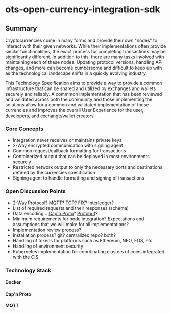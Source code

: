 # ots-open-currency-integration-sdk

## Summary

Cryptocurrencies come in many forms and provide their own "nodes" to interact with their given networks. While their implementations often provide similar functionalities, the exact process for completing transactions may be significantly different. In addition to this, there are many tasks involved with maintaining each of these nodes. Updating protocol versions, handling API changes, and more can become cumbersome and difficult to keep up with as the technological landscape shifts in a quickly evolving industry.

This Technology Specification aims to provide a way to provide a common infrastructure that can be shared and utilized by exchanges and wallets securely and reliably. A commmon implementation that has been reviewed and validated across both the community and those implementing the solutions allow for a common and validated implementation of these currencies and improves the overall User Experience for the user, developers, and exchange/wallet creators.

### Core Concepts

* Integration never receives or maintains private keys
* 2-Way encrypted communication with signing agent
* Common request/callback formatting for transactions
* Containerized output that can be deployed in most environments securely
* Restricted network output to only the necessary ports and destinations defined by the currencies specification
* Signing agent to handle formatting and signing of transactions

### Open Discussion Points

* 2-Way Protocol? [MQTT](http://mqtt.org/)? TCP? [FIX](https://www.fixtrading.org/standards/)? [Interledger](https://interledger.org/)?
* List of required requests and their responses (schema)
* Data encoding... [Cap'n Proto](https://capnproto.org/)? [Protobuf](https://developers.google.com/protocol-buffers/)?
* Minimum requirements for node integration? Expectations and assumptions that we will make for all implementations?
* Implementation review process?
* Installation process? git? centralized repo? both?
* Handling of tokens for platforms such as Ethereum, NEO, EOS, etc.
* Handling of environment security
* Kubernetes implementation for coordinating clusters of coins integrated with the CIS

### Technology Stack

#### Docker

#### Cap'n Proto

#### MQTT
